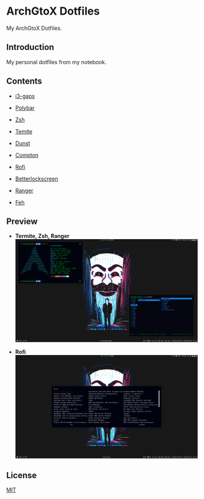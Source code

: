 # ArchGtoX Dotfiles

My ArchGtoX Dotfiles.


## Introduction

My personal dotfiles from my notebook.


## Contents

- [i3-gaps](https://github.com/Airblader/i3)

- [Polybar](https://github.com/polybar/polybar)

- [Zsh](https://github.com/robbyrussell/oh-my-zsh)

- [Temite](https://github.com/thestinger/termite)

- [Dunst](https://github.com/dunst-project/dunst)

- [Compton](https://github.com/chjj/compton)

- [Rofi](https://github.com/davatorium/rofi)

- [Betterlockscreen](https://github.com/pavanjadhaw/betterlockscreen)

- [Ranger](https://github.com/ranger/ranger)

- [Feh](https://github.com/derf/feh)

## Preview

- **Termite, Zsh, Ranger**  
![screenshot01](https://raw.githubusercontent.com/WesGtoX/dotfiles/master/screenshot/screenshot01.png)  

- **Rofi**  
![screenshot02](https://raw.githubusercontent.com/WesGtoX/dotfiles/master/screenshot/screenshot02.png)  


## License

[MIT](LICENSE)
